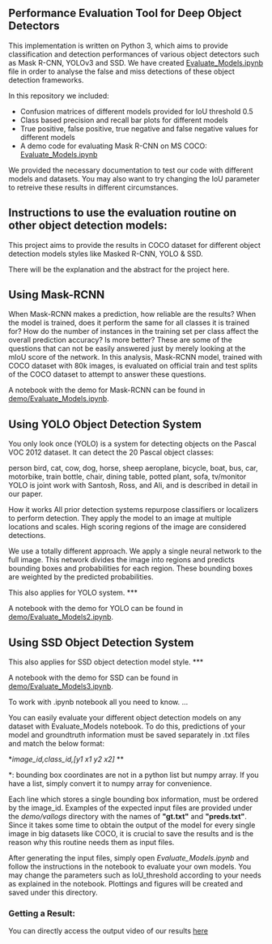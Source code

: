 ## Performance Evaluation Tool for Deep Object Detectors 

This implementation is written on Python 3, which aims to provide classification and detection performances of various object detectors such as Mask R-CNN, YOLOv3 and SSD. We have created [Evaluate_Models.ipynb](https://github.com/msprITU/Deep-Performance-Evaluation-Tool/blob/master/demo/Evaluate_Models.ipynb) file in order to analyse the false and miss detections of these object detection frameworks.

In this repository we included:
* Confusion matrices of different models provided for IoU threshold 0.5
* Class based precision and recall bar plots for different models
* True positive, false positive, true negative and false negative values for different models
* A demo code for evaluating Mask R-CNN on MS COCO: [Evaluate_Models.ipynb](https://github.com/msprITU/Deep-Performance-Evaluation-Tool/blob/master/demo/Evaluate_Models.ipynb)

We provided the necessary documentation to test our code with different models and datasets. You may also want to try changing the IoU parameter to retreive these results in different circumstances.

## Instructions to use the evaluation routine on other object detection models:

This project aims to provide the results in COCO dataset for different object detection models styles like Masked R-CNN, YOLO  & SSD.

There will be the explanation and the abstract for the project here.

## Using Mask-RCNN

When Mask-RCNN makes a prediction, how reliable are the results? When the model is trained, does it perform the same for all classes it is trained for? How do the number of instances in the training set per class affect the overall prediction accuracy? Is more better? These are some of the questions that can not be easily answered just by merely looking at the mIoU score of the network. In this analysis, Mask-RCNN model, trained with COCO dataset with 80k images, is evaluated on official train and test splits of the COCO dataset to attempt to answer these questions.

A notebook with the demo for Mask-RCNN can be found in [demo/Evaluate_Models.ipynb](demo/Evaluate_Models.ipynb).

## Using YOLO Object Detection System

You only look once (YOLO) is a system for detecting objects on the Pascal VOC 2012 dataset. It can detect the 20 Pascal object classes:

person
bird, cat, cow, dog, horse, sheep
aeroplane, bicycle, boat, bus, car, motorbike, train
bottle, chair, dining table, potted plant, sofa, tv/monitor
YOLO is joint work with Santosh, Ross, and Ali, and is described in detail in our paper.

How it works
All prior detection systems repurpose classifiers or localizers to perform detection. They apply the model to an image at multiple locations and scales. High scoring regions of the image are considered detections.

We use a totally different approach. We apply a single neural network to the full image. This network divides the image into regions and predicts bounding boxes and probabilities for each region. These bounding boxes are weighted by the predicted probabilities.

This also applies for YOLO system. *** 

A notebook with the demo for YOLO can be found in [demo/Evaluate_Models2.ipynb](demo/Evaluate_Models.ipynb).

## Using SSD Object Detection System

This also applies for SSD object detection model style. *** 

A notebook with the demo for SSD can be found in [demo/Evaluate_Models3.ipynb](demo/Evaluate_Models.ipynb).




To work with .ipynb notebook all you need to know. ...


You can easily evaluate your different object detection models on any dataset with Evaluate_Models notebook. To do this, predictions of your model and groundtruth information must be saved separately in .txt files and match the below format:



**image_id,class_id,[y1 x1 y2 x2]* **

*: bounding box coordinates are not in a python list but numpy array. If you have a list, simply convert it to numpy array for convenience.


Each line which stores a single bounding box information, must be ordered by the image_id. Examples of the expected input files are provided under the *demo/vallogs* directory with the names of **"gt.txt"** and **"preds.txt"**. Since it takes some time to obtain the output of the model for every single image in big datasets like COCO, it is crucial to save the results and  is the reason why this routine needs them as input files.

After generating the input files, simply open *Evaluate_Models.ipynb* and follow the instructions in the notebook to evaluate your own models. You may change the parameters such as IoU_threshold according to your needs as explained in the notebook. Plottings and figures will be created and saved under this directory.


### Getting a Result:

You can directly access the output video of our results [here](output.avi)

